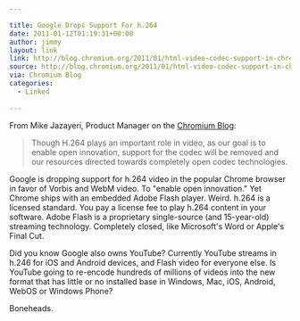 ```yaml
---

title: Google Drops Support For h.264
date: 2011-01-12T01:19:31+00:00
author: jimmy
layout: link
link: http://blog.chromium.org/2011/01/html-video-codec-support-in-chrome.html
source: http://blog.chromium.org/2011/01/html-video-codec-support-in-chrome.html
via: Chromium Blog
categories:
  - Linked
  
---
```



From Mike Jazayeri, Product Manager on the <a class="offsite-link-inline" href="http://blog.chromium.org/2011/01/html-video-codec-support-in-chrome.html" target="_blank">Chromium Blog</a>:
  
>Though H.264 plays an important role in video, as our goal is to enable open innovation, support for the codec will be removed and our resources directed towards completely open codec technologies.

Google is dropping support for h.264 video in the popular Chrome browser in favor of Vorbis and WebM video.  To "enable open innovation."  Yet Chrome ships with an embedded Adobe Flash player.  Weird.  h.264 is a licensed standard.  You pay a license fee to play h.264 content in your software.  Adobe Flash is a proprietary single-source (and 15-year-old) streaming technology.  Completely closed, like Microsoft's Word or Apple's Final Cut.  

Did you know Google also owns YouTube?  Currently YouTube streams in h.246 for iOS and Android devices, and Flash video for everyone else.  Is YouTube going to re-encode hundreds of millions of videos into the new format that has little or no installed base in Windows, Mac, iOS, Android, WebOS or Windows Phone?
 
Boneheads.
  
